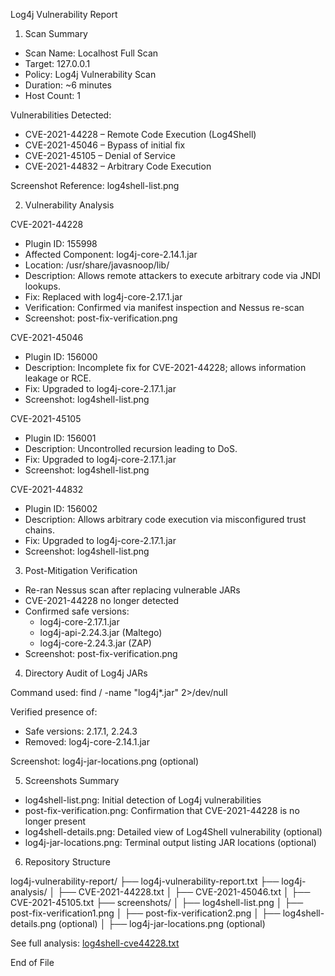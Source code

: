 Log4j Vulnerability Report

1. Scan Summary

- Scan Name: Localhost Full Scan
- Target: 127.0.0.1
- Policy: Log4j Vulnerability Scan
- Duration: ~6 minutes
- Host Count: 1

Vulnerabilities Detected:
- CVE-2021-44228 – Remote Code Execution (Log4Shell)
- CVE-2021-45046 – Bypass of initial fix
- CVE-2021-45105 – Denial of Service
- CVE-2021-44832 – Arbitrary Code Execution

Screenshot Reference: log4shell-list.png

2. Vulnerability Analysis

CVE-2021-44228
- Plugin ID: 155998
- Affected Component: log4j-core-2.14.1.jar
- Location: /usr/share/javasnoop/lib/
- Description: Allows remote attackers to execute arbitrary code via JNDI lookups.
- Fix: Replaced with log4j-core-2.17.1.jar
- Verification: Confirmed via manifest inspection and Nessus re-scan
- Screenshot: post-fix-verification.png

CVE-2021-45046
- Plugin ID: 156000
- Description: Incomplete fix for CVE-2021-44228; allows information leakage or RCE.
- Fix: Upgraded to log4j-core-2.17.1.jar
- Screenshot: log4shell-list.png

CVE-2021-45105
- Plugin ID: 156001
- Description: Uncontrolled recursion leading to DoS.
- Fix: Upgraded to log4j-core-2.17.1.jar
- Screenshot: log4shell-list.png

CVE-2021-44832
- Plugin ID: 156002
- Description: Allows arbitrary code execution via misconfigured trust chains.
- Fix: Upgraded to log4j-core-2.17.1.jar
- Screenshot: log4shell-list.png

3. Post-Mitigation Verification

- Re-ran Nessus scan after replacing vulnerable JARs
- CVE-2021-44228 no longer detected
- Confirmed safe versions:
  - log4j-core-2.17.1.jar
  - log4j-api-2.24.3.jar (Maltego)
  - log4j-core-2.24.3.jar (ZAP)
- Screenshot: post-fix-verification.png

4. Directory Audit of Log4j JARs

Command used:
find / -name "log4j*.jar" 2>/dev/null

Verified presence of:
- Safe versions: 2.17.1, 2.24.3
- Removed: log4j-core-2.14.1.jar

Screenshot: log4j-jar-locations.png (optional)

5. Screenshots Summary

- log4shell-list.png: Initial detection of Log4j vulnerabilities
- post-fix-verification.png: Confirmation that CVE-2021-44228 is no longer present
- log4shell-details.png: Detailed view of Log4Shell vulnerability (optional)
- log4j-jar-locations.png: Terminal output listing JAR locations (optional)

6. Repository Structure

log4j-vulnerability-report/
├── log4j-vulnerability-report.txt
├── log4j-analysis/
│   ├── CVE-2021-44228.txt
│   ├── CVE-2021-45046.txt
│   ├── CVE-2021-45105.txt
├── screenshots/
│   ├── log4shell-list.png
│   ├── post-fix-verification1.png
│   ├── post-fix-verification2.png
│   ├── log4shell-details.png (optional)
│   ├── log4j-jar-locations.png (optional)

See full analysis: [log4shell-cve44228.txt](log4j-analysis/log4shell-cve44228.txt)

End of File
